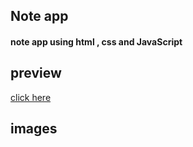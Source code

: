 ## Note app
#### note app using html , css and JavaScript 
## preview 
[click here](https://khadidjainfoinfinity.github.io/Note-app/)
## images 
